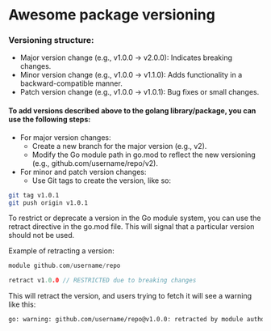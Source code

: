 # Awesome package versioning

### Versioning structure:
- Major version change (e.g., v1.0.0 → v2.0.0): Indicates breaking changes.
- Minor version change (e.g., v1.0.0 → v1.1.0): Adds functionality in a backward-compatible manner.
- Patch version change (e.g., v1.0.0 → v1.0.1): Bug fixes or small changes.

#### To add versions described above to the golang library/package, you can use the following steps:
- For major version changes:
  - Create a new branch for the major version (e.g., v2).
  - Modify the Go module path in go.mod to reflect the new versioning (e.g., github.com/username/repo/v2).
- For minor and patch version changes:
  - Use Git tags to create the version, like so:
```bash
git tag v1.0.1
git push origin v1.0.1
```

To restrict or deprecate a version in the Go module system, you can use the retract directive in the go.mod file.
This will signal that a particular version should not be used.

Example of retracting a version:
```go
module github.com/username/repo

retract v1.0.0 // RESTRICTED due to breaking changes
```

This will retract the version, and users trying to fetch it will see a warning like this:
```bash
go: warning: github.com/username/repo@v1.0.0: retracted by module author: RESTRICTED due to breaking changes
````
